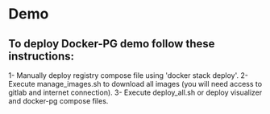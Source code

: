 # Demo
## To deploy Docker-PG demo follow these instructions:
1- Manually deploy registry compose file using 'docker stack deploy'.
2- Execute manage_images.sh to download all images (you will need access to gitlab and internet connection).
3- Execute deploy_all.sh or deploy visualizer and docker-pg compose files.
